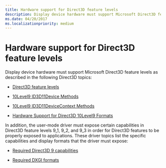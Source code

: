 ```yaml
---
title: Hardware support for Direct3D feature levels
description: Display device hardware must support Microsoft Direct3D feature levels as described in the following Direct3D topics Direct3D feature levels10Level9 ID3D11Device Methods10Level9 ID3D11DeviceContext MethodsHardware Support for Direct3D 10Level9 FormatsIn addition, the user-mode driver must expose certain capabilities in Direct3D feature levels 9_1, 9_2, and 9_3 in order for Direct3D features to be properly exposed to applications. These driver topics list the specific capabilities and display formats that the driver must expose Required Direct3D 9 capabilitiesRequired DXGI formats.
ms.date: 04/20/2017
ms.localizationpriority: medium
---
```


# Hardware support for Direct3D feature levels


Display device hardware must support Microsoft Direct3D feature levels as described in the following Direct3D topics:

-   [Direct3D feature levels](/windows/desktop/direct3d11/overviews-direct3d-11-devices-downlevel-intro)

-   [10Level9 ID3D11Device Methods](/windows/desktop/direct3d11/d3d11-graphics-reference-10level9-device)

-   [10Level9 ID3D11DeviceContext Methods](/windows/desktop/direct3d11/d3d11-graphics-reference-10level9-context)

-   [Hardware Support for Direct3D 10Level9 Formats](/previous-versions/ff471324(v=vs.85))

In addition, the user-mode driver must expose certain capabilities in Direct3D feature levels 9\_1, 9\_2, and 9\_3 in order for Direct3D features to be properly exposed to applications. These driver topics list the specific capabilities and display formats that the driver must expose:
-   [Required Direct3D 9 capabilities](required-direct3d-9-capabilities.md)

-   [Required DXGI formats](required-dxgi-formats.md)

 

